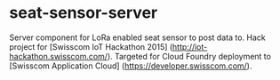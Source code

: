 # seat-sensor-server
Server component for LoRa enabled seat sensor to post data to. Hack project for [Swisscom IoT Hackathon 2015] 
(http://iot-hackathon.swisscom.com/). Targeted for Cloud Foundry deployment to 
[Swisscom Application Cloud] (https://developer.swisscom.com/).
